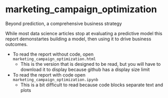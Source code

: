 # marketing_campaign_optimization
Beyond prediction, a comprehensive business strategy

While most data science articles stop at evaluating a predictive model this report demonstartes building a model, then using it to drive business outcomes.

- To read the report without code, open `marketing_campaign_optimization.html`
  - This is the version that is designed to be read, but you will have to download it to display because github has a display size limit
- To read the report with code open `marketing_campaign_optimization.ipynb`
  - This is a bit difficult to read because code blocks separate text and plots
